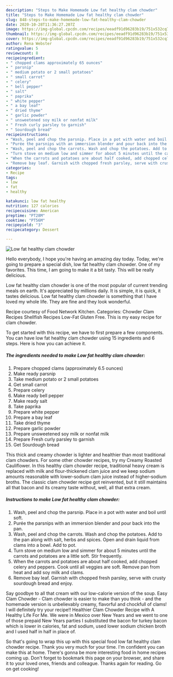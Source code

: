 ```yaml
---
description: "Steps to Make Homemade Low fat healthy clam chowder"
title: "Steps to Make Homemade Low fat healthy clam chowder"
slug: 848-steps-to-make-homemade-low-fat-healthy-clam-chowder
date: 2020-10-28T11:36:27.207Z
image: https://img-global.cpcdn.com/recipes/eeadf91d96283b19/751x532cq70/low-fat-healthy-clam-chowder-recipe-main-photo.jpg
thumbnail: https://img-global.cpcdn.com/recipes/eeadf91d96283b19/751x532cq70/low-fat-healthy-clam-chowder-recipe-main-photo.jpg
cover: https://img-global.cpcdn.com/recipes/eeadf91d96283b19/751x532cq70/low-fat-healthy-clam-chowder-recipe-main-photo.jpg
author: Rena Webster
ratingvalue: 5
reviewcount: 8
recipeingredient:
- " chopped clams approximately 65 ounces"
- " parsnip"
- " medium potato or 2 small potatoes"
- " small carrot"
- " celery"
- " bell pepper"
- " salt"
- " paprika"
- " white pepper"
- " a bay leaf"
- " dried thyme"
- " garlic powder"
- " unsweetened soy milk or nonfat milk"
- " Fresh curly parsley to garnish"
- " Sourdough bread"
recipeinstructions:
- "Wash, peel and chop the parsnip. Place in a pot with water and boil until soft."
- "Purée the parsnips with an immersion blender and pour back into the pan."
- "Wash, peel and chop the carrots. Wash and chop the potatoes. Add to the pan along with salt, herbs and spices. Open and drain liquid from clams into a bowl. Add to pot."
- "Turn stove on medium low and simmer for about 5 minutes until the carrots and potatoes are a little soft. Stir frequently."
- "When the carrots and potatoes are about half cooked, add chopped celery and peppers. Cook until all veggies are soft. Remove pan from heat and add soy milk and clams."
- "Remove bay leaf. Garnish with chopped fresh parsley, serve with crusty sourdough bread and enjoy."
categories:
- Recipe
tags:
- low
- fat
- healthy

katakunci: low fat healthy 
nutrition: 127 calories
recipecuisine: American
preptime: "PT28M"
cooktime: "PT56M"
recipeyield: "3"
recipecategory: Dessert

---
```



![Low fat healthy clam chowder](https://img-global.cpcdn.com/recipes/eeadf91d96283b19/751x532cq70/low-fat-healthy-clam-chowder-recipe-main-photo.jpg)

Hello everybody, I hope you're having an amazing day today. Today, we're going to prepare a special dish, low fat healthy clam chowder. One of my favorites. This time, I am going to make it a bit tasty. This will be really delicious.

Low fat healthy clam chowder is one of the most popular of current trending meals on earth. It's appreciated by millions daily. It is simple, it is quick, it tastes delicious. Low fat healthy clam chowder is something that I have loved my whole life. They are fine and they look wonderful.

Recipe courtesy of Food Network Kitchen. Categories: Chowder Clam Recipes Shellfish Recipes Low-Fat Gluten Free. This is my easy recipe for clam chowder.


To get started with this recipe, we have to first prepare a few components. You can have low fat healthy clam chowder using 15 ingredients and 6 steps. Here is how you can achieve it.

<!--inarticleads1-->

##### The ingredients needed to make Low fat healthy clam chowder:

1. Prepare  chopped clams (approximately 6.5 ounces)
1. Make ready  parsnip
1. Take  medium potato or 2 small potatoes
1. Get  small carrot
1. Prepare  celery
1. Make ready  bell pepper
1. Make ready  salt
1. Take  paprika
1. Prepare  white pepper
1. Prepare  a bay leaf
1. Take  dried thyme
1. Prepare  garlic powder
1. Prepare  unsweetened soy milk or nonfat milk
1. Prepare  Fresh curly parsley to garnish
1. Get  Sourdough bread


This thick and creamy chowder is lighter and healthier than most traditional clam chowders. For some other chowder recipes, try my Creamy Roasted Cauliflower. In this healthy clam chowder recipe, traditional heavy cream is replaced with milk and flour-thickened clam juice and we keep sodium amounts reasonable with lower-sodium clam juice instead of higher-sodium broths. The classic clam chowder recipe got reinvented, but it still maintains all that bacon and its creamy taste without, well, all that extra cream. 

<!--inarticleads2-->

##### Instructions to make Low fat healthy clam chowder:

1. Wash, peel and chop the parsnip. Place in a pot with water and boil until soft.
1. Purée the parsnips with an immersion blender and pour back into the pan.
1. Wash, peel and chop the carrots. Wash and chop the potatoes. Add to the pan along with salt, herbs and spices. Open and drain liquid from clams into a bowl. Add to pot.
1. Turn stove on medium low and simmer for about 5 minutes until the carrots and potatoes are a little soft. Stir frequently.
1. When the carrots and potatoes are about half cooked, add chopped celery and peppers. Cook until all veggies are soft. Remove pan from heat and add soy milk and clams.
1. Remove bay leaf. Garnish with chopped fresh parsley, serve with crusty sourdough bread and enjoy.


Say goodbye to all that cream with our low-calorie version of the soup. Easy Clam Chowder - Clam chowder is easier to make than you think - and the homemade version is unbelievably creamy, flavorful and chockfull of clams! I will definitely try your recipe!! Healthier Clam Chowder Recipe with A Healthy Life For Me. We were in Mexico over New Years and we went to one of those prepaid New Years parties I substituted the bacon for turkey bacon which is lower in calories, fat and sodium, used lower sodium chicken broth and I used half in half in place of. 

So that's going to wrap this up with this special food low fat healthy clam chowder recipe. Thank you very much for your time. I'm confident you can make this at home. There's gonna be more interesting food in home recipes coming up. Don't forget to bookmark this page on your browser, and share it to your loved ones, friends and colleague. Thanks again for reading. Go on get cooking!
